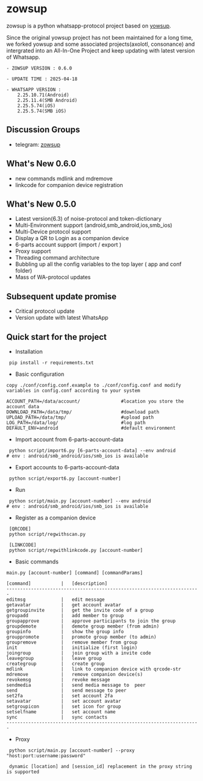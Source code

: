 # zowsup

zowsup is a python whatsapp-protocol project based on [yowsup](https://github.com/tgalal/yowsup/).

Since the original yowsup project has not been maintained for a long time, we forked yowsup and some associated projects(axolotl, consonance) and intergrated into an All-In-One Project and keep updating with latest version of Whatsapp.

```
- ZOWSUP VERSION : 0.6.0

- UPDATE TIME : 2025-04-18

- WHATSAPP VERSION : 
    2.25.10.71(Android) 
    2.25.11.4(SMB Android) 
    2.25.5.74(iOS) 
    2.25.5.74(SMB iOS) 

```


## Discussion Groups
 * telegram:  [zowsup](https://t.me/+au1dTQz7jyU0YjU5)


## What's New 0.6.0
 * new commands mdlink and mdremove
 * linkcode for companion device registration

## What's New 0.5.0
 * Latest version(6.3) of noise-protocol and token-dictionary
 * Multi-Environment support (android,smb_android,ios,smb_ios)
 * Multi-Device protocol support
 * Display a QR to Login as a companion device 
 * 6-parts account support (import / export )
 * Proxy support
 * Threading command architecture 
 * Bubbling up all the config variables to the top layer ( app and conf folder)
 * Mass of WA-protocol updates
 
## Subsequent update promise
 * Critical protocol update
 * Version update with latest WhatsApp 
 

## Quick start for the project

 * Installation 

```
 pip install -r requirements.txt

```
 * Basic configuration

```
copy ./conf/config.conf.example to ./conf/config.conf and modify variables in config.conf according to your system

ACCOUNT_PATH=/data/account/               #location you store the account data
DOWNLOAD_PATH=/data/tmp/                  #download path
UPLOAD_PATH=/data/tmp/                    #upload path
LOG_PATH=/data/log/                       #log path
DEFAULT_ENV=android                       #default environment

```

 * Import account from 6-parts-account-data

```
 python script/import6.py [6-parts-account-data] --env android             # env : android/smb_android/ios/smb_ios is available

```

 * Export accounts to 6-parts-account-data
 
```
 python script/export6.py [account-number]

```

 * Run

```
 python script/main.py [account-number] --env android                        # env : android/smb_android/ios/smb_ios is available

```

* Register as a companion device

```
 [QRCODE]
 python script/regwithscan.py 

 [LINKCODE]
 python script/regwithlinkcode.py [account-number]

```

* Basic commands

```
main.py [account-number] [command] [commandParams]

[command]           |   [description]
-----------------------------------------------------------------------
editmsg             |   edit message
getavatar           |   get account avatar
getgroupinvite      |   get the invite code of a group
groupadd            |   add member to group
groupapprove        |   approve participants to join the group
groupdemote         |   demote group member (from admin)
groupinfo           |   show the group info
grouppromote        |   promote group member (to admin)
groupremove         |   remove member from group
init                |   initialize (first login)
joingroup           |   join group with a invite code
leavegroup          |   leave group
creategroup         |   create group
mdlink              |   link to companion device with qrcode-str
mdremove            |   remove companion device(s)
revokemsg           |   revoke message
sendmedia           |   send media message to  peer
send                |   send message to peer
set2fa              |   set account 2fa
setavatar           |   set account avatar
setgroupicon        |   set icon for group
setselfname         |   set account name
sync                |   sync contacts
-----------------------------------------------------------------------
```


 * Proxy 

```
 python script/main.py [account-number] --proxy "host:port:username:password"  

 dynamic [location] and [session_id] replacement in the proxy string is supported 

```




